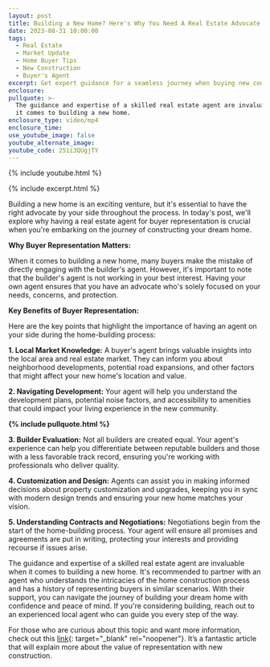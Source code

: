 ```yaml
---
layout: post
title: Building a New Home? Here's Why You Need A Real Estate Advocate
date: 2023-08-31 10:00:00
tags:
  - Real Estate
  - Market Update
  - Home Buyer Tips
  - New Construction
  - Buyer's Agent
excerpt: Get expert guidance for a seamless journey when buying new construction.
enclosure:
pullquote: >-
  The guidance and expertise of a skilled real estate agent are invaluable when
  it comes to building a new home.
enclosure_type: video/mp4
enclosure_time:
use_youtube_image: false
youtube_alternate_image:
youtube_code: 251i3QUgjTY
---
```

{% include youtube.html %}

{% include excerpt.html %}

Building a new home is an exciting venture, but it's essential to have the right advocate by your side throughout the process. In today's post, we'll explore why having a real estate agent for buyer representation is crucial when you're embarking on the journey of constructing your dream home.

**Why Buyer Representation Matters:**

When it comes to building a new home, many buyers make the mistake of directly engaging with the builder's agent. However, it's important to note that the builder's agent is not working in your best interest. Having your own agent ensures that you have an advocate who's solely focused on your needs, concerns, and protection.

**Key Benefits of Buyer Representation:**

Here are the key points that highlight the importance of having an agent on your side during the home-building process:

**1\. Local Market Knowledge:** A buyer's agent brings valuable insights into the local area and real estate market. They can inform you about neighborhood developments, potential road expansions, and other factors that might affect your new home's location and value.

**2\. Navigating Development:** Your agent will help you understand the development plans, potential noise factors, and accessibility to amenities that could impact your living experience in the new community.

**{% include pullquote.html %}**

**3\. Builder Evaluation:** Not all builders are created equal. Your agent's experience can help you differentiate between reputable builders and those with a less favorable track record, ensuring you're working with professionals who deliver quality.

**4\. Customization and Design:** Agents can assist you in making informed decisions about property customization and upgrades, keeping you in sync with modern design trends and ensuring your new home matches your vision.

**5\. Understanding Contracts and Negotiations:** Negotiations begin from the start of the home-building process. Your agent will ensure all promises and agreements are put in writing, protecting your interests and providing recourse if issues arise.

The guidance and expertise of a skilled real estate agent are invaluable when it comes to building a new home. It's recommended to partner with an agent who understands the intricacies of the home construction process and has a history of representing buyers in similar scenarios. With their support, you can navigate the journey of building your dream home with confidence and peace of mind. If you're considering building, reach out to an experienced local agent who can guide you every step of the way.

For those who are curious about this topic and want more information, check out this [link](https://www.keepingcurrentmatters.com/2023/08/09/the-value-of-an-agent-when-buying-your-new-construction-home/){: target="_blank" rel="noopener"}. It’s a fantastic article that will explain more about the value of representation with new construction.